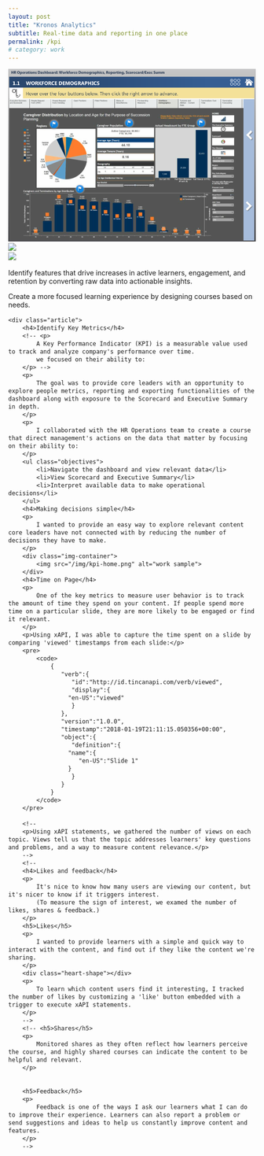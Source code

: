 ```yaml
---
layout: post
title: "Kronos Analytics"
subtitle: Real-time data and reporting in one place
permalink: /kpi
# category: work
---
```


<div class="post">
	<div class="img-container">
		<img src="/img/kpi.png">
	</div>
</div>
<div class=flexbox>
	<div class="img-container">
		<img src="/img/1.png">
	</div>
	<div class="img-container">
		<img src="/img/2.png">
	</div>
</div>

Identify features that drive increases in active learners, engagement, and retention by converting raw data into actionable insights.

Create a more focused learning experience by designing courses based on needs.

	<div class="article">
		<h4>Identify Key Metrics</h4>
		<!-- <p>
			A Key Performance Indicator (KPI) is a measurable value used to track and analyze company's performance over time.
			we focused on their ability to:
		</p> -->
		<p>
			The goal was to provide core leaders with an opportunity to explore people metrics, reporting and exporting functionalities of the dashboard along with exposure to the Scorecard and Executive Summary in depth.
		</p>
		<p>
			I collaborated with the HR Operations team to create a course that direct management's actions on the data that matter by focusing on their ability to:
		</p>
		<ul class="objectives">
			<li>Navigate the dashboard and view relevant data</li>
			<li>View Scorecard and Executive Summary</li>
			<li>Interpret available data to make operational decisions</li>
		</ul>
		<h4>Making decisions simple</h4>
		<p>
			I wanted to provide an easy way to explore relevant content core leaders have not connected with by reducing the number of decisions they have to make.
		</p>
		<div class="img-container">
			<img src="/img/kpi-home.png" alt="work sample">
		</div>
		<h4>Time on Page</h4>
		<p>
			One of the key metrics to measure user behavior is to track the amount of time they spend on your content. If people spend more time on a particular slide, they are more likely to be engaged or find it relevant.
		</p>
		<p>Using xAPI, I was able to capture the time spent on a slide by comparing 'viewed' timestamps from each slide:</p>
		<pre>
			<code>
				{  
				   "verb":{  
				      "id":"http://id.tincanapi.com/verb/viewed",
				      "display":{  
					 "en-US":"viewed"
				      }
				   },
				   "version":"1.0.0",
				   "timestamp":"2018-01-19T21:11:15.050356+00:00",
				   "object":{  
				      "definition":{  
					 "name":{  
					    "en-US":"Slide 1"
					 }
				      }
				   }
				}
			</code>
		</pre>

		<!-- 
		<p>Using xAPI statements, we gathered the number of views on each topic. Views tell us that the topic addresses learners' key questions and problems, and a way to measure content relevance.</p>
		-->
		<!--
		<h4>Likes and feedback</h4>
		<p>
			It's nice to know how many users are viewing our content, but it's nicer to know if it triggers interest. 
			(To measure the sign of interest, we examed the number of likes, shares & feedback.)
		</p>
		<h5>Likes</h5>
		<p>
			I wanted to provide learners with a simple and quick way to interact with the content, and find out if they like the content we're sharing.
		</p>
		<div class="heart-shape"></div>
		<p>
			To learn which content users find it interesting, I tracked the number of likes by customizing a 'like' button embedded with a trigger to execute xAPI statements.
		</p>
		-->
		<!-- <h5>Shares</h5>
		<p>
			Monitored shares as they often reflect how learners perceive the course, and highly shared courses can indicate the content to be helpful and relevant.
		</p>


		<h5>Feedback</h5>
		<p>
			Feedback is one of the ways I ask our learners what I can do to improve their experience. Learners can also report a problem or send suggestions and ideas to help us constantly improve content and features.
		</p>
		-->
